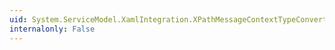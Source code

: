 ```yaml
---
uid: System.ServiceModel.XamlIntegration.XPathMessageContextTypeConverter.ConvertFrom(System.ComponentModel.ITypeDescriptorContext,System.Globalization.CultureInfo,System.Object)
internalonly: False
---
```

